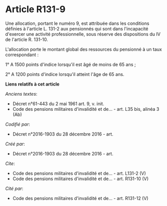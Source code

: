 # Article R131-9

Une allocation, portant le numéro 9, est attribuée dans les conditions définies à l'article L. 131-2 aux pensionnés qui sont
dans l'incapacité d'exercer une activité professionnelle, sous réserve des dispositions du IV de l'article R. 131-10.

L'allocation porte le montant global des ressources du pensionné à un taux correspondant :

1° A 1500 points d'indice lorsqu'il est âgé de moins de 65 ans ;

2° A 1200 points d'indice lorsqu'il atteint l'âge de 65 ans.

**Liens relatifs à cet article**

_Anciens textes_:

  - Décret n°61-443 du 2 mai 1961 art. 9, v. init.
  - Code des pensions militaires d'invalidité et de... - art. L35 bis, alinéa 3 (Ab)

_Codifié par_:

  - Décret n°2016-1903 du 28 décembre 2016 - art.

_Créé par_:

  - Décret n°2016-1903 du 28 décembre 2016 - art.

_Cite_:

  - Code des pensions militaires d'invalidité et de... - art. L131-2 (V)
  - Code des pensions militaires d'invalidité et de... - art. R131-10 (V)

_Cité par_:

  - Code des pensions militaires d'invalidité et de... - art. R131-12 (V)
